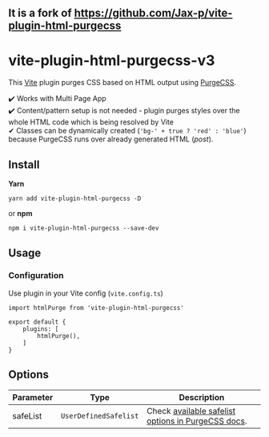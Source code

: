 ## It is a fork of https://github.com/Jax-p/vite-plugin-html-purgecss


# vite-plugin-html-purgecss-v3
This [Vite](https://github.com/vitejs/vite) plugin purges CSS based on HTML output using [PurgeCSS](https://github.com/FullHuman/purgecss).

✔️ Works with Multi Page App   
✔️ Content/pattern setup is not needed - plugin purges styles over the whole HTML code which is being resolved by Vite  
✔  Classes can be dynamically created (`'bg-' + true ? 'red' : 'blue'`) because PurgeCSS runs over already generated HTML (_post_).

## Install
**Yarn**
```
yarn add vite-plugin-html-purgecss -D
```
or **npm**
```
npm i vite-plugin-html-purgecss --save-dev
```

## Usage
### Configuration
Use plugin in your Vite config (`vite.config.ts`)
```
import htmlPurge from 'vite-plugin-html-purgecss'

export default {
    plugins: [
        htmlPurge(),
    ]
}
```

## Options

| Parameter | Type  | Description |
| ----------- | -----------  | ----------- |
| safeList | `UserDefinedSafelist` | Check [available safelist options in PurgeCSS docs](https://purgecss.com/configuration.html#options).

